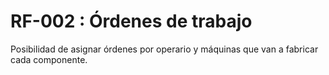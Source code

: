 # RF-002 : Órdenes de trabajo


Posibilidad de asignar órdenes por operario y máquinas que van a fabricar cada componente. 